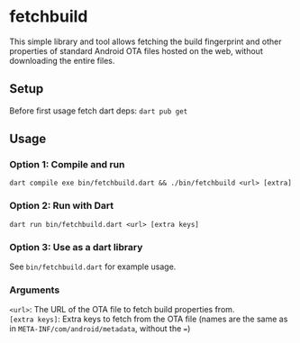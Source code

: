 # fetchbuild
This simple library and tool allows fetching the build fingerprint and other properties of standard Android OTA files hosted on the web, without downloading the entire files.

## Setup
Before first usage fetch dart deps: `dart pub get`

## Usage
### Option 1: Compile and run
`dart compile exe bin/fetchbuild.dart && ./bin/fetchbuild <url> [extra]`

### Option 2: Run with Dart
`dart run bin/fetchbuild.dart <url> [extra keys]`

### Option 3: Use as a dart library
See `bin/fetchbuild.dart` for example usage.

### Arguments
`<url>`: The URL of the OTA file to fetch build properties from.  
`[extra keys]`: Extra keys to fetch from the OTA file (names are the same as in `META-INF/com/android/metadata`, without the `=`)